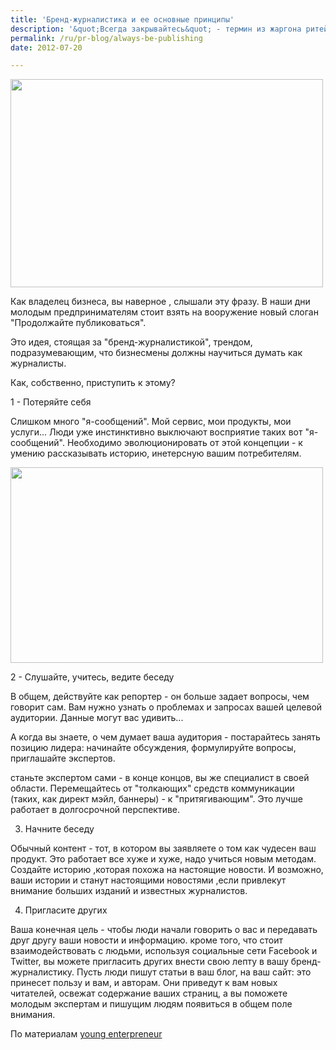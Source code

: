 ```yaml
---
title: 'Бренд-журналистика и ее основные принципы'
description: '&quot;Всегда закрывайтесь&quot; - термин из жаргона ритейлеров, который означает, что продавец должен постоянно искать новых возможностей, быть настойчивым, и знать, когда стоит &quot;слезть с мертвой лошади&quot; и отказаться от сотрудничества.'
permalink: /ru/pr-blog/always-be-publishing
date: 2012-07-20

---
```


<img src="{{ site.assets }}/upload/524782536_9920554fbb.jpg" alt="" class="post__img" width="500" height="333">

Как владелец бизнеса, вы наверное , слышали эту фразу. В наши дни молодым предпринимателям стоит взять на вооружение новый слоган "Продолжайте публиковаться".

Это идея, стоящая за "бренд-журналистикой", трендом, подразумевающим, что бизнесмены должны научиться думать как журналисты.

Как, собственно, приступить к этому?

1 - Потеряйте себя

Слишком много "я-сообщений". Мой сервис, мои продукты, мои услуги... Люди уже инстинктивно выключают восприятие таких вот "я-сообщений". Необходимо эволюционировать от этой концепции - к умению рассказывать историю, инетерсную вашим потребителям.

<img src="{{ site.assets }}/upload/6277337422_28e50f7287.jpg" alt="" class="post__img" width="500" height="313">

2 - Слушайте, учитесь, ведите беседу

В общем, действуйте как репортер - он больше задает вопросы, чем говорит сам. Вам нужно узнать о проблемах и запросах вашей целевой аудитории. Данные могут вас удивить...

А когда вы знаете, о чем думает ваша аудитория - постарайтесь занять позицию лидера: начинайте обсуждения, формулируйте вопросы, приглашайте экспертов.

станьте экспертом сами - в конце концов, вы же специалист в своей области. Перемещайтесь от "толкающих" средств коммуникации (таких, как директ мэйл, баннеры) - к "притягивающим". Это лучше работает в долгосрочной перспективе.

3. Начните беседу

Обычный контент - тот, в котором вы заявляете о том как чудесен ваш продукт. Это работает все хуже и хуже, надо учиться новым методам. Создайте историю ,которая похожа на настоящие новости. И возможно, ваши истории и станут настоящими новостями ,если привлекут внимание больших изданий и известных журналистов.

4. Пригласите других

Ваша конечная цель - чтобы люди начали говорить о вас и передавать друг другу ваши новости и информацию. кроме того, что стоит взаимодействовать с людьми, используя социальные сети Facebook и Twitter, вы можете пригласить других внести свою лепту в вашу бренд-журналистику. Пусть люди пишут статьи в ваш блог, на ваш сайт: это принесет пользу и вам, и авторам. Они приведут к вам новых читателей, освежат содержание ваших страниц, а вы поможете молодым экспертам и пишущим людям появиться в общем поле внимания.

По материалам <a href="https://www.youngentrepreneur.com/blog/always-be-publishing-brand-journalism-and-how-it-can-help-your-startup/">young enterpreneur</a>

